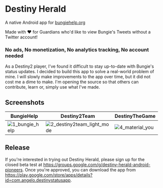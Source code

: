 # Destiny Herald
A native Android app for [bungiehelp.org](https://bungiehelp.org/)

Made with ❤️ for Guardians who'd like to view Bungie's Tweets without a Twitter account!

### No ads, No monetization, No analytics tracking, No account needed
As a Destiny2 player, I've found it difficult to stay up-to-date with Bungie's status updates. I decided to build this app to solve a real-world problem of mine. I will slowly make improvements to the app over time, but it did not cost me a dime to make. I'm opening the source so that others can contribute, learn or, simply use what I've made.


## Screenshots
|BungieHelp|Destiny2Team|DestinyTheGame|
|---|---|---|
|![1_bungie_help](https://github.com/angelorohit/DestinyStatusApp/assets/1012057/41580336-3371-4690-814d-73aae87d3a2a)|![2_destiny2team_light_mode](https://github.com/angelorohit/DestinyStatusApp/assets/1012057/ca10a543-ff10-4265-a7a2-15624512e570)|![4_material_you](https://github.com/angelorohit/DestinyStatusApp/assets/1012057/2f477b26-1e23-4d39-b8cf-d89428a659f2)|

## Release
If you're interested in trying out Destiny Herald, please sign up for the closed beta test at https://groups.google.com/g/destiny-herald-android-pioneers.
Once you're approved, you can download the app from https://play.google.com/store/apps/details?id=com.angelo.destinystatusapp.

